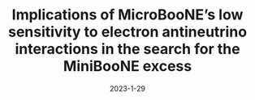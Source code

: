 ---
title: 'Implications of MicroBooNE’s low sensitivity to electron antineutrino interactions in the search for the MiniBooNE excess'
pub_number: 9
authors:  Nicholas W. Kamp,  Matheus Hostert,  Carlos A. Argüelles,  Janet M. Conrad,  Michael H. Shaevitz
collection: publication
permalink: /publication/2023-1-29-ImplicationsofMicroBooNEslowsensitivitytoelectronantineutrinointeractionsinthesearchfortheMiniBooNEexcess
date: 2023-1-29
venue: Phys.Rev.D 
paperurl: 'https://arxiv.org/abs/2301.12573'
citation_notitle: 'Nicholas W. Kamp, Matheus Hostert, Carlos A. Argüelles, Janet M. Conrad, Michael H. Shaevitz, Phys.Rev.D 107 (2023) 9 092002'
citation: 'Implications of MicroBooNE’s low sensitivity to electron antineutrino interactions in the search for the MiniBooNE excess, Nicholas W. Kamp, Matheus Hostert, Carlos A. Argüelles, Janet M. Conrad, Michael H. Shaevitz, Phys.Rev.D 107 (2023) 9 092002'
eprint: '2301.12573'

---